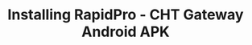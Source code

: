 ---
title: Installing RapidPro - CHT Gateway Android APK
linkTitle: "RapidPro Gateway Installation"
weight: 20
description: >
    Integration for sending and receiving messages
--- 